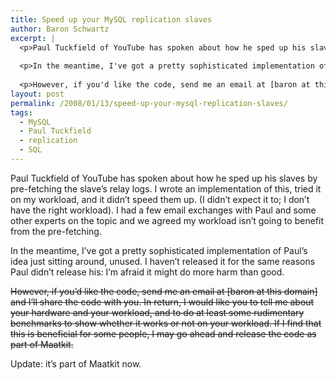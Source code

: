 ```yaml
---
title: Speed up your MySQL replication slaves
author: Baron Schwartz
excerpt: |
  <p>Paul Tuckfield of YouTube has spoken about how he sped up his slaves by pre-fetching the slave's relay logs.  I wrote an implementation of this, tried it on my workload, and it didn't speed them up.  (I didn't expect it to; I don't have the right workload).  I had a few email exchanges with Paul and some other experts on the topic and we agreed my workload isn't going to benefit from the pre-fetching.</p>
  
  <p>In the meantime, I've got a pretty sophisticated implementation of Paul's idea just sitting around, unused.  I haven't released it for the same reasons Paul didn't release his: I'm afraid it might do more harm than good.</p>
  
  <p>However, if you'd like the code, send me an email at [baron at this domain] and I'll share the code with you.  In return, I would like you to tell me about your hardware and your workload, and to do at least some rudimentary benchmarks to show whether it works or not on your workload.  If I find that this is beneficial for some people, I may go ahead and release the code as part of Maatkit.</p>
layout: post
permalink: /2008/01/13/speed-up-your-mysql-replication-slaves/
tags:
  - MySQL
  - Paul Tuckfield
  - replication
  - SQL
---
```

Paul Tuckfield of YouTube has spoken about how he sped up his slaves by pre-fetching the slave&#8217;s relay logs. I wrote an implementation of this, tried it on my workload, and it didn&#8217;t speed them up. (I didn&#8217;t expect it to; I don&#8217;t have the right workload). I had a few email exchanges with Paul and some other experts on the topic and we agreed my workload isn&#8217;t going to benefit from the pre-fetching.

In the meantime, I&#8217;ve got a pretty sophisticated implementation of Paul&#8217;s idea just sitting around, unused. I haven&#8217;t released it for the same reasons Paul didn&#8217;t release his: I&#8217;m afraid it might do more harm than good.

<del datetime="2008-01-24T13:10:20+00:00">However, if you&#8217;d like the code, send me an email at [baron at this domain] and I&#8217;ll share the code with you. In return, I would like you to tell me about your hardware and your workload, and to do at least some rudimentary benchmarks to show whether it works or not on your workload. If I find that this is beneficial for some people, I may go ahead and release the code as part of Maatkit.</del>

Update: it&#8217;s part of Maatkit now.
